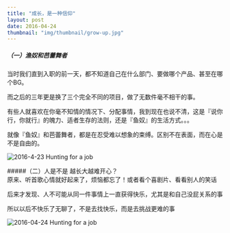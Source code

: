 ```yaml
---
title: "成长，是一种信仰"
layout: post
date: 2016-04-24
thumbnail: "img/thumbnail/grow-up.jpg"
---
```



##### （一）渔奴和芭蕾舞者
当时我们直到入职的前一天，都不知道自己在什么部门、要做哪个产品、甚至在哪个BG。

而之后的三年更是换了三个完全不同的项目，做了无数件毫不相干的事。

有些人就喜欢在你毫不知情的情况下、分配事情，我到现在也说不清，这是『说你行，你就行』的魄力、适者生存的法则，还是『鱼奴』的生活方式。。。

就像『鱼奴』和芭蕾舞者，都是在忍受难以想象的束缚。区别不在表面，而在心是不是自由的。

![2016-4-23 Hunting for a job](http://upload-images.jianshu.io/upload_images/1859030-5825d3a3a27dcf5e.png?imageMogr2/auto-orient/strip%7CimageView2/2/w/1240)

#####（二）人是不是 越长大越难开心？
<br>
原来、听首歌心情就好起来了，烦恼都忘了！或者看个喜剧片、看看别人的笑话

后来才发现、人不可能从同一件事情上一直获得快乐，尤其是和自己没屁关系的事

所以以后不快乐了无聊了，不是去找快乐，而是去挑战更难的事

![2016-04-24 Hunting for a job](http://upload-images.jianshu.io/upload_images/1859030-e83fd82cb1a3934b.png?imageMogr2/auto-orient/strip%7CimageView2/2/w/1240)